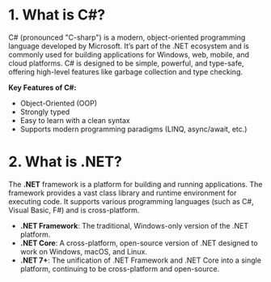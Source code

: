 # 1. What is C#?

C# (pronounced "C-sharp") is a modern, object-oriented programming language developed by Microsoft. It’s part of the .NET ecosystem and is commonly used for building applications for Windows, web, mobile, and cloud platforms. C# is designed to be simple, powerful, and type-safe, offering high-level features like garbage collection and type checking.

**Key Features of C#:**

- Object-Oriented (OOP)
- Strongly typed
- Easy to learn with a clean syntax
- Supports modern programming paradigms (LINQ, async/await, etc.)

# 2. What is .NET?

The **.NET** framework is a platform for building and running applications. The framework provides a vast class library and runtime environment for executing code. It supports various programming languages (such as C#, Visual Basic, F#) and is cross-platform.

- **.NET Framework**: The traditional, Windows-only version of the .NET platform.
- **.NET Core**: A cross-platform, open-source version of .NET designed to work on Windows, macOS, and Linux.
- **.NET 7+**: The unification of .NET Framework and .NET Core into a single platform, continuing to be cross-platform and open-source.